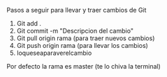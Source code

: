 Pasos a seguir para llevar  y traer cambios de Git 

1. Git add .
2. Git commit -m "Descripcion del cambio"
3. Git pull origin rama  (para traer nuevos cambios) 
4. Git push origin rama (para llevar los cambios)
5. loqueseaparaverelcambio

Por defecto la rama es master (te lo chiva la terminal)